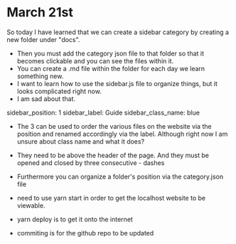 # March 21st
So today I have learned that we can create a sidebar category by creating a new folder under "docs". 
- Then you must add the category json file to that folder so that it becomes clickable and you can see the files within it.
- You can create a .md file within the folder for each day we learn something new.
- I want to learn how to use the sidebar.js file to organize things, but it looks complicated right now.
- I am sad about that.


sidebar_position: 1
sidebar_label: Guide
sidebar_class_name: blue

- The 3 can be used to order the various files on the website via the position and renamed accordingly via the label. Although right now I am unsure about class name and what it does?
- They need to be above the header of the page. And they must be opened and closed by three consecutive - dashes
- Furthermore you can organize a folder's position via the category.json file

- need to use yarn start in order to get the localhost website to be viewable. 
- yarn deploy is to get it onto the internet
- commiting is for the github repo to be updated
